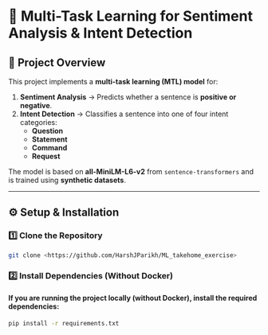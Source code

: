 # 🚀 Multi-Task Learning for Sentiment Analysis & Intent Detection

## 📌 Project Overview
This project implements a **multi-task learning (MTL) model** for:
1. **Sentiment Analysis** → Predicts whether a sentence is **positive or negative**.
2. **Intent Detection** → Classifies a sentence into one of four intent categories:  
   - **Question**
   - **Statement**
   - **Command**
   - **Request**

The model is based on **all-MiniLM-L6-v2** from `sentence-transformers` and is trained using **synthetic datasets**.

---

## ⚙️ Setup & Installation

### **1️⃣ Clone the Repository**
```bash
git clone <https://github.com/HarshJParikh/ML_takehome_exercise>
```

### **2️⃣  Install Dependencies (Without Docker)**
   #### If you are running the project locally (without Docker), install the required dependencies:
```bash
pip install -r requirements.txt
```
